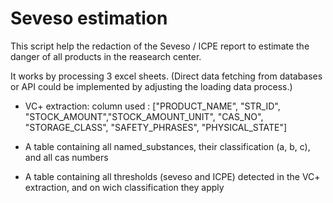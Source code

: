 # Seveso estimation 

This script help the redaction of the Seveso / ICPE report to estimate the danger of all products in the reasearch center.

It works by processing 3 excel sheets. (Direct data fetching from databases or API could be implemented by adjusting the loading data process.)
- VC+ extraction: column used : ["PRODUCT_NAME", "STR_ID", "STOCK_AMOUNT","STOCK_AMOUNT_UNIT", "CAS_NO", "STORAGE_CLASS", "SAFETY_PHRASES", "PHYSICAL_STATE"]

- A table containing all named_substances, their classification (a, b, c), and all cas numbers
- A table containing all thresholds (seveso and ICPE) detected in the VC+ extraction, and on wich classification they apply
